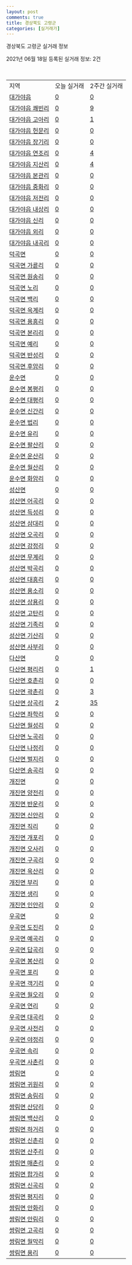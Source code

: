 ```yaml
---
layout: post
comments: true
title: 경상북도 고령군
categories: [실거래가]
---
```


경상북도 고령군 실거래 정보

2021년 06월 18일 등록된 실거래 정보: 2건

<script type="text/javascript">
  google.charts.load('current', {'packages':['corechart']});
  google.charts.setOnLoadCallback(drawChart);

  function drawChart() {
    var data = google.visualization.arrayToDataTable([['거래일', '매매', '전월세', '전매'], ['2021-03', 2, 2, 1], ['2021-04', 10, 8, 9], ['2021-05', 7, 3, 8], ['2021-06', 4, 2, 1]]);

    var options = {
      title: '최근 유형별 거래량 추이',
      legend: { position: 'bottom' }
    };

    var chart = new google.visualization.LineChart(document.getElementById('columnchart_material'));
    chart.draw(data, (options));
  }
</script>

<div id="columnchart_material" style="width: 450px; margin-left: -35px"></div>
<br>
<table class="sortable">
  <tr>
    <td>지역</td>
    <td>오늘 실거래</td>
    <td>2주간 실거래</td>
  </tr>

  
  <tr class="item">
    <td><a href="4783025300.html">대가야읍</a></td>
    <td><a href="4783025300.html">0</a></td>
    <td><a href="4783025300.html">0</a></td>
  </tr>
    

  <tr class="item">
    <td><a href="4783025321.html">대가야읍 쾌빈리</a></td>
    <td><a href="4783025321.html">0</a></td>
    <td><a href="4783025321.html">9</a></td>
  </tr>
    

  <tr class="item">
    <td><a href="4783025322.html">대가야읍 고아리</a></td>
    <td><a href="4783025322.html">0</a></td>
    <td><a href="4783025322.html">1</a></td>
  </tr>
    

  <tr class="item">
    <td><a href="4783025323.html">대가야읍 헌문리</a></td>
    <td><a href="4783025323.html">0</a></td>
    <td><a href="4783025323.html">0</a></td>
  </tr>
    

  <tr class="item">
    <td><a href="4783025324.html">대가야읍 장기리</a></td>
    <td><a href="4783025324.html">0</a></td>
    <td><a href="4783025324.html">0</a></td>
  </tr>
    

  <tr class="item">
    <td><a href="4783025325.html">대가야읍 연조리</a></td>
    <td><a href="4783025325.html">0</a></td>
    <td><a href="4783025325.html">4</a></td>
  </tr>
    

  <tr class="item">
    <td><a href="4783025326.html">대가야읍 지산리</a></td>
    <td><a href="4783025326.html">0</a></td>
    <td><a href="4783025326.html">4</a></td>
  </tr>
    

  <tr class="item">
    <td><a href="4783025327.html">대가야읍 본관리</a></td>
    <td><a href="4783025327.html">0</a></td>
    <td><a href="4783025327.html">0</a></td>
  </tr>
    

  <tr class="item">
    <td><a href="4783025328.html">대가야읍 중화리</a></td>
    <td><a href="4783025328.html">0</a></td>
    <td><a href="4783025328.html">0</a></td>
  </tr>
    

  <tr class="item">
    <td><a href="4783025329.html">대가야읍 저전리</a></td>
    <td><a href="4783025329.html">0</a></td>
    <td><a href="4783025329.html">0</a></td>
  </tr>
    

  <tr class="item">
    <td><a href="4783025330.html">대가야읍 내상리</a></td>
    <td><a href="4783025330.html">0</a></td>
    <td><a href="4783025330.html">0</a></td>
  </tr>
    

  <tr class="item">
    <td><a href="4783025331.html">대가야읍 신리</a></td>
    <td><a href="4783025331.html">0</a></td>
    <td><a href="4783025331.html">0</a></td>
  </tr>
    

  <tr class="item">
    <td><a href="4783025332.html">대가야읍 외리</a></td>
    <td><a href="4783025332.html">0</a></td>
    <td><a href="4783025332.html">0</a></td>
  </tr>
    

  <tr class="item">
    <td><a href="4783025333.html">대가야읍 내곡리</a></td>
    <td><a href="4783025333.html">0</a></td>
    <td><a href="4783025333.html">0</a></td>
  </tr>
    

  <tr class="item">
    <td><a href="4783031000.html">덕곡면</a></td>
    <td><a href="4783031000.html">0</a></td>
    <td><a href="4783031000.html">0</a></td>
  </tr>
    

  <tr class="item">
    <td><a href="4783031031.html">덕곡면 가륜리</a></td>
    <td><a href="4783031031.html">0</a></td>
    <td><a href="4783031031.html">0</a></td>
  </tr>
    

  <tr class="item">
    <td><a href="4783031032.html">덕곡면 원송리</a></td>
    <td><a href="4783031032.html">0</a></td>
    <td><a href="4783031032.html">0</a></td>
  </tr>
    

  <tr class="item">
    <td><a href="4783031033.html">덕곡면 노리</a></td>
    <td><a href="4783031033.html">0</a></td>
    <td><a href="4783031033.html">0</a></td>
  </tr>
    

  <tr class="item">
    <td><a href="4783031034.html">덕곡면 백리</a></td>
    <td><a href="4783031034.html">0</a></td>
    <td><a href="4783031034.html">0</a></td>
  </tr>
    

  <tr class="item">
    <td><a href="4783031035.html">덕곡면 옥계리</a></td>
    <td><a href="4783031035.html">0</a></td>
    <td><a href="4783031035.html">0</a></td>
  </tr>
    

  <tr class="item">
    <td><a href="4783031036.html">덕곡면 용흥리</a></td>
    <td><a href="4783031036.html">0</a></td>
    <td><a href="4783031036.html">0</a></td>
  </tr>
    

  <tr class="item">
    <td><a href="4783031037.html">덕곡면 본리리</a></td>
    <td><a href="4783031037.html">0</a></td>
    <td><a href="4783031037.html">0</a></td>
  </tr>
    

  <tr class="item">
    <td><a href="4783031038.html">덕곡면 예리</a></td>
    <td><a href="4783031038.html">0</a></td>
    <td><a href="4783031038.html">0</a></td>
  </tr>
    

  <tr class="item">
    <td><a href="4783031039.html">덕곡면 반성리</a></td>
    <td><a href="4783031039.html">0</a></td>
    <td><a href="4783031039.html">0</a></td>
  </tr>
    

  <tr class="item">
    <td><a href="4783031040.html">덕곡면 후암리</a></td>
    <td><a href="4783031040.html">0</a></td>
    <td><a href="4783031040.html">0</a></td>
  </tr>
    

  <tr class="item">
    <td><a href="4783032000.html">운수면</a></td>
    <td><a href="4783032000.html">0</a></td>
    <td><a href="4783032000.html">0</a></td>
  </tr>
    

  <tr class="item">
    <td><a href="4783032030.html">운수면 봉평리</a></td>
    <td><a href="4783032030.html">0</a></td>
    <td><a href="4783032030.html">0</a></td>
  </tr>
    

  <tr class="item">
    <td><a href="4783032031.html">운수면 대평리</a></td>
    <td><a href="4783032031.html">0</a></td>
    <td><a href="4783032031.html">0</a></td>
  </tr>
    

  <tr class="item">
    <td><a href="4783032032.html">운수면 신간리</a></td>
    <td><a href="4783032032.html">0</a></td>
    <td><a href="4783032032.html">0</a></td>
  </tr>
    

  <tr class="item">
    <td><a href="4783032033.html">운수면 법리</a></td>
    <td><a href="4783032033.html">0</a></td>
    <td><a href="4783032033.html">0</a></td>
  </tr>
    

  <tr class="item">
    <td><a href="4783032034.html">운수면 유리</a></td>
    <td><a href="4783032034.html">0</a></td>
    <td><a href="4783032034.html">0</a></td>
  </tr>
    

  <tr class="item">
    <td><a href="4783032035.html">운수면 팔산리</a></td>
    <td><a href="4783032035.html">0</a></td>
    <td><a href="4783032035.html">0</a></td>
  </tr>
    

  <tr class="item">
    <td><a href="4783032036.html">운수면 운산리</a></td>
    <td><a href="4783032036.html">0</a></td>
    <td><a href="4783032036.html">0</a></td>
  </tr>
    

  <tr class="item">
    <td><a href="4783032037.html">운수면 월산리</a></td>
    <td><a href="4783032037.html">0</a></td>
    <td><a href="4783032037.html">0</a></td>
  </tr>
    

  <tr class="item">
    <td><a href="4783032038.html">운수면 화암리</a></td>
    <td><a href="4783032038.html">0</a></td>
    <td><a href="4783032038.html">0</a></td>
  </tr>
    

  <tr class="item">
    <td><a href="4783033000.html">성산면</a></td>
    <td><a href="4783033000.html">0</a></td>
    <td><a href="4783033000.html">0</a></td>
  </tr>
    

  <tr class="item">
    <td><a href="4783033035.html">성산면 어곡리</a></td>
    <td><a href="4783033035.html">0</a></td>
    <td><a href="4783033035.html">0</a></td>
  </tr>
    

  <tr class="item">
    <td><a href="4783033036.html">성산면 득성리</a></td>
    <td><a href="4783033036.html">0</a></td>
    <td><a href="4783033036.html">0</a></td>
  </tr>
    

  <tr class="item">
    <td><a href="4783033037.html">성산면 삼대리</a></td>
    <td><a href="4783033037.html">0</a></td>
    <td><a href="4783033037.html">0</a></td>
  </tr>
    

  <tr class="item">
    <td><a href="4783033038.html">성산면 오곡리</a></td>
    <td><a href="4783033038.html">0</a></td>
    <td><a href="4783033038.html">0</a></td>
  </tr>
    

  <tr class="item">
    <td><a href="4783033039.html">성산면 강정리</a></td>
    <td><a href="4783033039.html">0</a></td>
    <td><a href="4783033039.html">0</a></td>
  </tr>
    

  <tr class="item">
    <td><a href="4783033040.html">성산면 무계리</a></td>
    <td><a href="4783033040.html">0</a></td>
    <td><a href="4783033040.html">0</a></td>
  </tr>
    

  <tr class="item">
    <td><a href="4783033041.html">성산면 박곡리</a></td>
    <td><a href="4783033041.html">0</a></td>
    <td><a href="4783033041.html">0</a></td>
  </tr>
    

  <tr class="item">
    <td><a href="4783033042.html">성산면 대흥리</a></td>
    <td><a href="4783033042.html">0</a></td>
    <td><a href="4783033042.html">0</a></td>
  </tr>
    

  <tr class="item">
    <td><a href="4783033043.html">성산면 용소리</a></td>
    <td><a href="4783033043.html">0</a></td>
    <td><a href="4783033043.html">0</a></td>
  </tr>
    

  <tr class="item">
    <td><a href="4783033044.html">성산면 상용리</a></td>
    <td><a href="4783033044.html">0</a></td>
    <td><a href="4783033044.html">0</a></td>
  </tr>
    

  <tr class="item">
    <td><a href="4783033045.html">성산면 고탄리</a></td>
    <td><a href="4783033045.html">0</a></td>
    <td><a href="4783033045.html">0</a></td>
  </tr>
    

  <tr class="item">
    <td><a href="4783033046.html">성산면 기족리</a></td>
    <td><a href="4783033046.html">0</a></td>
    <td><a href="4783033046.html">0</a></td>
  </tr>
    

  <tr class="item">
    <td><a href="4783033047.html">성산면 기산리</a></td>
    <td><a href="4783033047.html">0</a></td>
    <td><a href="4783033047.html">0</a></td>
  </tr>
    

  <tr class="item">
    <td><a href="4783033048.html">성산면 사부리</a></td>
    <td><a href="4783033048.html">0</a></td>
    <td><a href="4783033048.html">0</a></td>
  </tr>
    

  <tr class="item">
    <td><a href="4783034000.html">다산면</a></td>
    <td><a href="4783034000.html">0</a></td>
    <td><a href="4783034000.html">0</a></td>
  </tr>
    

  <tr class="item">
    <td><a href="4783034031.html">다산면 평리리</a></td>
    <td><a href="4783034031.html">0</a></td>
    <td><a href="4783034031.html">1</a></td>
  </tr>
    

  <tr class="item">
    <td><a href="4783034032.html">다산면 호촌리</a></td>
    <td><a href="4783034032.html">0</a></td>
    <td><a href="4783034032.html">0</a></td>
  </tr>
    

  <tr class="item">
    <td><a href="4783034033.html">다산면 곽촌리</a></td>
    <td><a href="4783034033.html">0</a></td>
    <td><a href="4783034033.html">3</a></td>
  </tr>
    

  <tr class="item">
    <td><a href="4783034034.html">다산면 상곡리</a></td>
    <td><a href="4783034034.html">2</a></td>
    <td><a href="4783034034.html">35</a></td>
  </tr>
    

  <tr class="item">
    <td><a href="4783034035.html">다산면 좌학리</a></td>
    <td><a href="4783034035.html">0</a></td>
    <td><a href="4783034035.html">0</a></td>
  </tr>
    

  <tr class="item">
    <td><a href="4783034036.html">다산면 월성리</a></td>
    <td><a href="4783034036.html">0</a></td>
    <td><a href="4783034036.html">0</a></td>
  </tr>
    

  <tr class="item">
    <td><a href="4783034037.html">다산면 노곡리</a></td>
    <td><a href="4783034037.html">0</a></td>
    <td><a href="4783034037.html">0</a></td>
  </tr>
    

  <tr class="item">
    <td><a href="4783034038.html">다산면 나정리</a></td>
    <td><a href="4783034038.html">0</a></td>
    <td><a href="4783034038.html">0</a></td>
  </tr>
    

  <tr class="item">
    <td><a href="4783034039.html">다산면 벌지리</a></td>
    <td><a href="4783034039.html">0</a></td>
    <td><a href="4783034039.html">0</a></td>
  </tr>
    

  <tr class="item">
    <td><a href="4783034040.html">다산면 송곡리</a></td>
    <td><a href="4783034040.html">0</a></td>
    <td><a href="4783034040.html">0</a></td>
  </tr>
    

  <tr class="item">
    <td><a href="4783035000.html">개진면</a></td>
    <td><a href="4783035000.html">0</a></td>
    <td><a href="4783035000.html">0</a></td>
  </tr>
    

  <tr class="item">
    <td><a href="4783035032.html">개진면 양전리</a></td>
    <td><a href="4783035032.html">0</a></td>
    <td><a href="4783035032.html">0</a></td>
  </tr>
    

  <tr class="item">
    <td><a href="4783035033.html">개진면 반운리</a></td>
    <td><a href="4783035033.html">0</a></td>
    <td><a href="4783035033.html">0</a></td>
  </tr>
    

  <tr class="item">
    <td><a href="4783035034.html">개진면 신안리</a></td>
    <td><a href="4783035034.html">0</a></td>
    <td><a href="4783035034.html">0</a></td>
  </tr>
    

  <tr class="item">
    <td><a href="4783035035.html">개진면 직리</a></td>
    <td><a href="4783035035.html">0</a></td>
    <td><a href="4783035035.html">0</a></td>
  </tr>
    

  <tr class="item">
    <td><a href="4783035036.html">개진면 개포리</a></td>
    <td><a href="4783035036.html">0</a></td>
    <td><a href="4783035036.html">0</a></td>
  </tr>
    

  <tr class="item">
    <td><a href="4783035037.html">개진면 오사리</a></td>
    <td><a href="4783035037.html">0</a></td>
    <td><a href="4783035037.html">0</a></td>
  </tr>
    

  <tr class="item">
    <td><a href="4783035038.html">개진면 구곡리</a></td>
    <td><a href="4783035038.html">0</a></td>
    <td><a href="4783035038.html">0</a></td>
  </tr>
    

  <tr class="item">
    <td><a href="4783035039.html">개진면 옥산리</a></td>
    <td><a href="4783035039.html">0</a></td>
    <td><a href="4783035039.html">0</a></td>
  </tr>
    

  <tr class="item">
    <td><a href="4783035040.html">개진면 부리</a></td>
    <td><a href="4783035040.html">0</a></td>
    <td><a href="4783035040.html">0</a></td>
  </tr>
    

  <tr class="item">
    <td><a href="4783035041.html">개진면 생리</a></td>
    <td><a href="4783035041.html">0</a></td>
    <td><a href="4783035041.html">0</a></td>
  </tr>
    

  <tr class="item">
    <td><a href="4783035042.html">개진면 인안리</a></td>
    <td><a href="4783035042.html">0</a></td>
    <td><a href="4783035042.html">0</a></td>
  </tr>
    

  <tr class="item">
    <td><a href="4783036000.html">우곡면</a></td>
    <td><a href="4783036000.html">0</a></td>
    <td><a href="4783036000.html">0</a></td>
  </tr>
    

  <tr class="item">
    <td><a href="4783036034.html">우곡면 도진리</a></td>
    <td><a href="4783036034.html">0</a></td>
    <td><a href="4783036034.html">0</a></td>
  </tr>
    

  <tr class="item">
    <td><a href="4783036035.html">우곡면 예곡리</a></td>
    <td><a href="4783036035.html">0</a></td>
    <td><a href="4783036035.html">0</a></td>
  </tr>
    

  <tr class="item">
    <td><a href="4783036036.html">우곡면 답곡리</a></td>
    <td><a href="4783036036.html">0</a></td>
    <td><a href="4783036036.html">0</a></td>
  </tr>
    

  <tr class="item">
    <td><a href="4783036037.html">우곡면 봉산리</a></td>
    <td><a href="4783036037.html">0</a></td>
    <td><a href="4783036037.html">0</a></td>
  </tr>
    

  <tr class="item">
    <td><a href="4783036038.html">우곡면 포리</a></td>
    <td><a href="4783036038.html">0</a></td>
    <td><a href="4783036038.html">0</a></td>
  </tr>
    

  <tr class="item">
    <td><a href="4783036039.html">우곡면 객기리</a></td>
    <td><a href="4783036039.html">0</a></td>
    <td><a href="4783036039.html">0</a></td>
  </tr>
    

  <tr class="item">
    <td><a href="4783036040.html">우곡면 월오리</a></td>
    <td><a href="4783036040.html">0</a></td>
    <td><a href="4783036040.html">0</a></td>
  </tr>
    

  <tr class="item">
    <td><a href="4783036041.html">우곡면 연리</a></td>
    <td><a href="4783036041.html">0</a></td>
    <td><a href="4783036041.html">0</a></td>
  </tr>
    

  <tr class="item">
    <td><a href="4783036042.html">우곡면 대곡리</a></td>
    <td><a href="4783036042.html">0</a></td>
    <td><a href="4783036042.html">0</a></td>
  </tr>
    

  <tr class="item">
    <td><a href="4783036043.html">우곡면 사전리</a></td>
    <td><a href="4783036043.html">0</a></td>
    <td><a href="4783036043.html">0</a></td>
  </tr>
    

  <tr class="item">
    <td><a href="4783036044.html">우곡면 야정리</a></td>
    <td><a href="4783036044.html">0</a></td>
    <td><a href="4783036044.html">0</a></td>
  </tr>
    

  <tr class="item">
    <td><a href="4783036045.html">우곡면 속리</a></td>
    <td><a href="4783036045.html">0</a></td>
    <td><a href="4783036045.html">0</a></td>
  </tr>
    

  <tr class="item">
    <td><a href="4783036046.html">우곡면 사촌리</a></td>
    <td><a href="4783036046.html">0</a></td>
    <td><a href="4783036046.html">0</a></td>
  </tr>
    

  <tr class="item">
    <td><a href="4783037000.html">쌍림면</a></td>
    <td><a href="4783037000.html">0</a></td>
    <td><a href="4783037000.html">0</a></td>
  </tr>
    

  <tr class="item">
    <td><a href="4783037037.html">쌍림면 귀원리</a></td>
    <td><a href="4783037037.html">0</a></td>
    <td><a href="4783037037.html">0</a></td>
  </tr>
    

  <tr class="item">
    <td><a href="4783037038.html">쌍림면 송림리</a></td>
    <td><a href="4783037038.html">0</a></td>
    <td><a href="4783037038.html">0</a></td>
  </tr>
    

  <tr class="item">
    <td><a href="4783037039.html">쌍림면 산당리</a></td>
    <td><a href="4783037039.html">0</a></td>
    <td><a href="4783037039.html">0</a></td>
  </tr>
    

  <tr class="item">
    <td><a href="4783037040.html">쌍림면 백산리</a></td>
    <td><a href="4783037040.html">0</a></td>
    <td><a href="4783037040.html">0</a></td>
  </tr>
    

  <tr class="item">
    <td><a href="4783037041.html">쌍림면 하거리</a></td>
    <td><a href="4783037041.html">0</a></td>
    <td><a href="4783037041.html">0</a></td>
  </tr>
    

  <tr class="item">
    <td><a href="4783037042.html">쌍림면 신촌리</a></td>
    <td><a href="4783037042.html">0</a></td>
    <td><a href="4783037042.html">0</a></td>
  </tr>
    

  <tr class="item">
    <td><a href="4783037043.html">쌍림면 산주리</a></td>
    <td><a href="4783037043.html">0</a></td>
    <td><a href="4783037043.html">0</a></td>
  </tr>
    

  <tr class="item">
    <td><a href="4783037044.html">쌍림면 매촌리</a></td>
    <td><a href="4783037044.html">0</a></td>
    <td><a href="4783037044.html">0</a></td>
  </tr>
    

  <tr class="item">
    <td><a href="4783037045.html">쌍림면 합가리</a></td>
    <td><a href="4783037045.html">0</a></td>
    <td><a href="4783037045.html">0</a></td>
  </tr>
    

  <tr class="item">
    <td><a href="4783037046.html">쌍림면 신곡리</a></td>
    <td><a href="4783037046.html">0</a></td>
    <td><a href="4783037046.html">0</a></td>
  </tr>
    

  <tr class="item">
    <td><a href="4783037047.html">쌍림면 평지리</a></td>
    <td><a href="4783037047.html">0</a></td>
    <td><a href="4783037047.html">0</a></td>
  </tr>
    

  <tr class="item">
    <td><a href="4783037048.html">쌍림면 안화리</a></td>
    <td><a href="4783037048.html">0</a></td>
    <td><a href="4783037048.html">0</a></td>
  </tr>
    

  <tr class="item">
    <td><a href="4783037049.html">쌍림면 안림리</a></td>
    <td><a href="4783037049.html">0</a></td>
    <td><a href="4783037049.html">0</a></td>
  </tr>
    

  <tr class="item">
    <td><a href="4783037050.html">쌍림면 고곡리</a></td>
    <td><a href="4783037050.html">0</a></td>
    <td><a href="4783037050.html">0</a></td>
  </tr>
    

  <tr class="item">
    <td><a href="4783037051.html">쌍림면 월막리</a></td>
    <td><a href="4783037051.html">0</a></td>
    <td><a href="4783037051.html">0</a></td>
  </tr>
    

  <tr class="item">
    <td><a href="4783037052.html">쌍림면 용리</a></td>
    <td><a href="4783037052.html">0</a></td>
    <td><a href="4783037052.html">0</a></td>
  </tr>
    


</table>


    